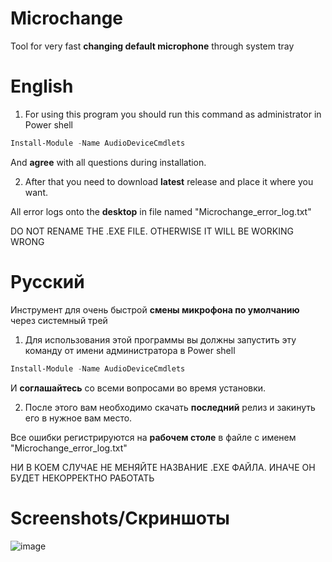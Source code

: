 # Microchange
Tool for very fast **changing default microphone** through system tray

# English

1. For using this program you should run this command as administrator in Power shell 

```PowerShell
Install-Module -Name AudioDeviceCmdlets
```

And **agree** with all questions during installation.

2. After that you need to download **latest** release and place it where you want.

All error logs onto the **desktop** in file named "Microchange_error_log.txt"

DO NOT RENAME THE .EXE FILE. OTHERWISE IT WILL BE WORKING WRONG

# Русский

Инструмент для очень быстрой **смены микрофона по умолчанию** через системный трей

1. Для использования этой программы вы должны запустить эту команду от имени администратора в Power shell 

```PowerShell
Install-Module -Name AudioDeviceCmdlets
```

И **соглашайтесь** со всеми вопросами во время установки.

2. После этого вам необходимо скачать **последний** релиз и закинуть его в нужное вам место.

Все ошибки регистрируются на **рабочем столе** в файле с именем "Microchange_error_log.txt"

НИ В КОЕМ СЛУЧАЕ НЕ МЕНЯЙТЕ НАЗВАНИЕ .ЕХЕ ФАЙЛА. ИНАЧЕ ОН БУДЕТ НЕКОРРЕКТНО РАБОТАТЬ


# Screenshots/Скриншоты

![image](https://github.com/user-attachments/assets/2b253867-074e-4d9f-9b45-0e82a63eee28)


